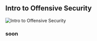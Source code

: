 ## Intro to Offensive Security
![Intro to Offensive Security](https://user-images.githubusercontent.com/106317311/171188061-c180a875-b61c-49cc-bdbf-fc277b567f92.jpg)


###                                                         soon
